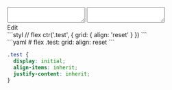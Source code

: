 <div data-size="150" class="code-cont" data-example="reset-A">
    <div class="code">
        <div class="code-wrap">
            <textarea id="stylus"></textarea>
            <textarea id="css"></textarea>
            <div class="edit-code">
                <span>Edit</span>
            </div>
        </div>
    </div>
</div>


<div data-size="150" data-examples="stylus"></div>
```styl
// flex
ctr('.test', {
  grid: {
    align: 'reset'
  }
})
```

<div data-size="150" data-examples="yaml"></div>
```yaml
# flex
.test:
  grid:
    align: reset
```

```css
.test {
  display: initial;
  align-items: inherit;
  justify-content: inherit;
}
```
<div class="cf"></div>
